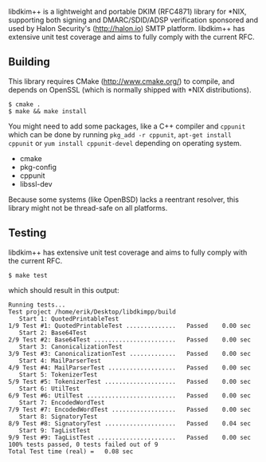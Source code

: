 libdkim++ is a lightweight and portable DKIM (RFC4871) library for *NIX,
supporting both signing and DMARC/SDID/ADSP verification sponsored and
used by Halon Security's (http://halon.io) SMTP platform.
libdkim++ has extensive unit test coverage and aims to fully comply with
the current RFC.

Building
--------
This library requires CMake (http://www.cmake.org/) to compile, and
depends on OpenSSL (which is normally shipped with *NIX distributions).

```
$ cmake .
$ make && make install
```

You might need to add some packages, like a C++ compiler and `cppunit`
which can be done by running `pkg_add -r cppunit`,
`apt-get install cppunit` or `yum install cppunit-devel` depending
on operating system.

* cmake
* pkg-config
* cppunit
* libssl-dev

Because some systems (like OpenBSD) lacks a reentrant resolver, this
library might not be thread-safe on all platforms.

Testing
-------
libdkim++ has extensive unit test coverage and aims to fully comply
with the current RFC.

```
$ make test
```

which should result in this output:

```
Running tests...
Test project /home/erik/Desktop/libdkimpp/build
   Start 1: QuotedPrintableTest
1/9 Test #1: QuotedPrintableTest ..............   Passed    0.00 sec
   Start 2: Base64Test
2/9 Test #2: Base64Test .......................   Passed    0.00 sec
   Start 3: CanonicalizationTest
3/9 Test #3: CanonicalizationTest .............   Passed    0.00 sec
   Start 4: MailParserTest
4/9 Test #4: MailParserTest ...................   Passed    0.00 sec
   Start 5: TokenizerTest
5/9 Test #5: TokenizerTest ....................   Passed    0.00 sec
   Start 6: UtilTest
6/9 Test #6: UtilTest .........................   Passed    0.00 sec
   Start 7: EncodedWordTest
7/9 Test #7: EncodedWordTest ..................   Passed    0.00 sec
   Start 8: SignatoryTest
8/9 Test #8: SignatoryTest ....................   Passed    0.04 sec
   Start 9: TagListTest
9/9 Test #9: TagListTest ......................   Passed    0.00 sec
100% tests passed, 0 tests failed out of 9
Total Test time (real) =   0.08 sec
```
